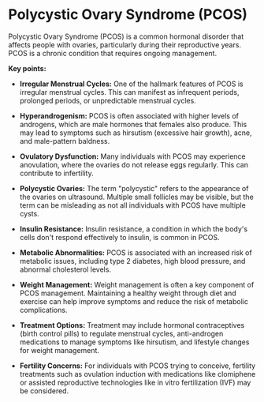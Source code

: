 # Polycystic Ovary Syndrome (PCOS)

Polycystic Ovary Syndrome (PCOS) is a common hormonal disorder that affects people with ovaries, particularly during their reproductive years. PCOS is a chronic condition that requires ongoing management.

**Key points:**

* **Irregular Menstrual Cycles:** One of the hallmark features of PCOS is irregular menstrual cycles. This can manifest as infrequent periods, prolonged periods, or unpredictable menstrual cycles.

* **Hyperandrogenism:** PCOS is often associated with higher levels of androgens, which are male hormones that females also produce. This may lead to symptoms such as hirsutism (excessive hair growth), acne, and male-pattern baldness.

* **Ovulatory Dysfunction:** Many individuals with PCOS may experience anovulation, where the ovaries do not release eggs regularly. This can contribute to infertility.

* **Polycystic Ovaries:** The term "polycystic" refers to the appearance of the ovaries on ultrasound. Multiple small follicles may be visible, but the term can be misleading as not all individuals with PCOS have multiple cysts.

* **Insulin Resistance:** Insulin resistance, a condition in which the body's cells don't respond effectively to insulin, is common in PCOS.

* **Metabolic Abnormalities:** PCOS is associated with an increased risk of metabolic issues, including type 2 diabetes, high blood pressure, and abnormal cholesterol levels.

* **Weight Management:** Weight management is often a key component of PCOS management. Maintaining a healthy weight through diet and exercise can help improve symptoms and reduce the risk of metabolic complications.

* **Treatment Options:** Treatment may include hormonal contraceptives (birth control pills) to regulate menstrual cycles, anti-androgen medications to manage symptoms like hirsutism, and lifestyle changes for weight management.

* **Fertility Concerns:** For individuals with PCOS trying to conceive, fertility treatments such as ovulation induction with medications like clomiphene or assisted reproductive technologies like in vitro fertilization (IVF) may be considered.
